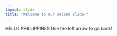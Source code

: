 ```yaml
---
layout: slide
title: "Welcome to our second slide!"
---
```

HELLO PHILLIPPINES
Use the left arrow to go back!
